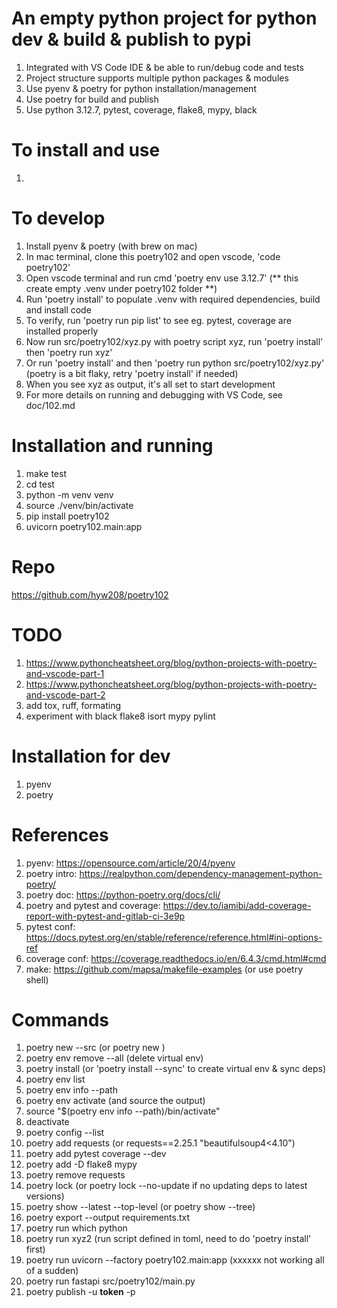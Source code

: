 # An empty python project for python dev & build & publish to pypi
1. Integrated with VS Code IDE & be able to run/debug code and tests
2. Project structure supports multiple python packages & modules 
3. Use pyenv & poetry for python installation/management
4. Use poetry for build and publish
5. Use python 3.12.7, pytest, coverage, flake8, mypy, black 


# To install and use 
1. <TBD>


# To develop
1. Install pyenv & poetry (with brew on mac)
2. In mac terminal, clone this poetry102 and open vscode, 'code poetry102'
3. Open vscode terminal and run cmd 'poetry env use 3.12.7' (** this create empty .venv under poetry102 folder **)
4. Run 'poetry install' to populate .venv with required dependencies, build and install code
5. To verify, run 'poetry run pip list' to see eg. pytest, coverage are installed properly
6. Now run src/poetry102/xyz.py with poetry script xyz, run 'poetry install' then 'poetry run xyz' 
7. Or run 'poetry install' and then 'poetry run python src/poetry102/xyz.py' (poetry is a bit flaky, retry 'poetry install' if needed)
8. When you see xyz as output, it's all set to start development
9. For more details on running and debugging with VS Code, see doc/102.md


# Installation and running
1. make test
2. cd test
3. python -m venv venv
4. source ./venv/bin/activate
5. pip install poetry102
6. uvicorn poetry102.main:app
   

# Repo
https://github.com/hyw208/poetry102


# TODO
1. https://www.pythoncheatsheet.org/blog/python-projects-with-poetry-and-vscode-part-1
2. https://www.pythoncheatsheet.org/blog/python-projects-with-poetry-and-vscode-part-2
3. add tox, ruff, formating  
4. experiment with black flake8 isort mypy pylint


# Installation for dev 
1. pyenv
2. poetry 


# References 
1. pyenv: https://opensource.com/article/20/4/pyenv 
2. poetry intro: https://realpython.com/dependency-management-python-poetry/
3. poetry doc: https://python-poetry.org/docs/cli/
4. poetry and pytest and coverage: https://dev.to/iamibi/add-coverage-report-with-pytest-and-gitlab-ci-3e9p
5. pytest conf: https://docs.pytest.org/en/stable/reference/reference.html#ini-options-ref
6. coverage conf: https://coverage.readthedocs.io/en/6.4.3/cmd.html#cmd
7. make: https://github.com/mapsa/makefile-examples (or use poetry shell)


# Commands
1. poetry new <folder> --src (or poetry new <folder>)
2. poetry env remove --all (delete virtual env)
3. poetry install (or 'poetry install --sync' to create virtual env & sync deps)
4. poetry env list
5. poetry env info --path
6. poetry env activate (and source the output) 
7. source "$(poetry env info --path)/bin/activate"
8. deactivate
9. poetry config --list
10. poetry add requests (or requests==2.25.1 "beautifulsoup4<4.10")
11. poetry add pytest coverage --dev
12. poetry add -D flake8 mypy
13. poetry remove requests
14. poetry lock (or poetry lock --no-update if no updating deps to latest versions)
15. poetry show --latest --top-level (or poetry show --tree)
16. poetry export --output requirements.txt
17. poetry run which python
18. poetry run xyz2 (run script defined in toml, need to do 'poetry install' first)
19. poetry run uvicorn --factory poetry102.main:app (xxxxxx not working all of a sudden)
20. poetry run fastapi src/poetry102/main.py
21. poetry publish -u __token__ -p <token>


